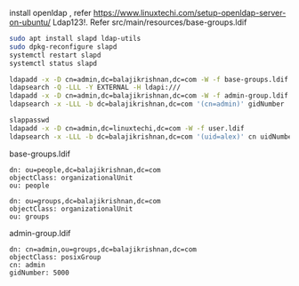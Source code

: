 install openldap , refer https://www.linuxtechi.com/setup-openldap-server-on-ubuntu/
Ldap123!.
Refer src/main/resources/base-groups.ldif



```sh
sudo apt install slapd ldap-utils
sudo dpkg-reconfigure slapd
systemctl restart slapd
systemctl status slapd

ldapadd -x -D cn=admin,dc=balajikrishnan,dc=com -W -f base-groups.ldif
ldapsearch -Q -LLL -Y EXTERNAL -H ldapi:///
ldapadd -x -D cn=admin,dc=balajikrishnan,dc=com -W -f admin-group.ldif
ldapsearch -x -LLL -b dc=balajikrishnan,dc=com '(cn=admin)' gidNumber

slappasswd
ldapadd -x -D cn=admin,dc=linuxtechi,dc=com -W -f user.ldif
ldapsearch -x -LLL -b dc=balajikrishnan,dc=com '(uid=alex)' cn uidNumber gidNumber
```

base-groups.ldif
```ldif
dn: ou=people,dc=balajikrishnan,dc=com
objectClass: organizationalUnit
ou: people

dn: ou=groups,dc=balajikrishnan,dc=com
objectClass: organizationalUnit
ou: groups
```

admin-group.ldif
```ldif
dn: cn=admin,ou=groups,dc=balajikrishnan,dc=com
objectClass: posixGroup
cn: admin
gidNumber: 5000
```
